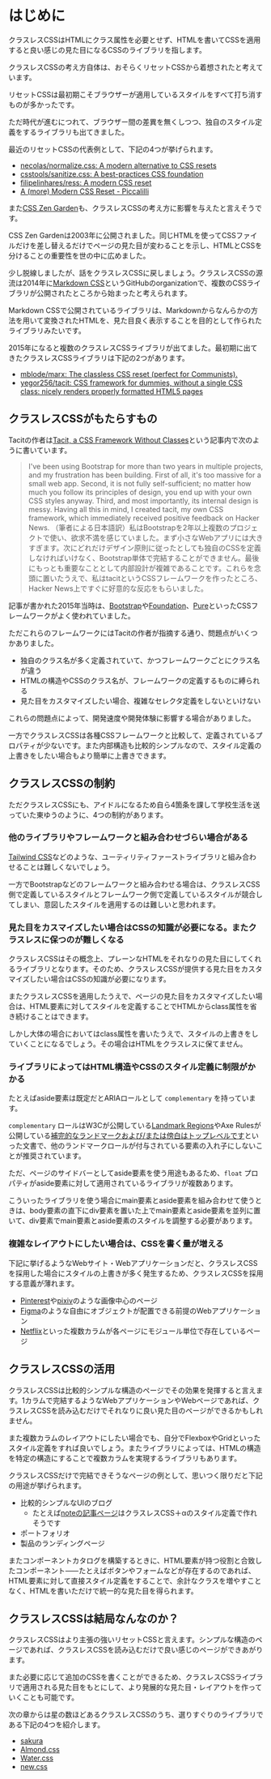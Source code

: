 # はじめに

クラスレスCSSはHTMLにクラス属性を必要とせず、HTMLを書いてCSSを適用すると良い感じの見た目になるCSSのライブラリを指します。

クラスレスCSSの考え方自体は、おそらくリセットCSSから着想されたと考えています。

リセットCSSは最初期こそブラウザーが適用しているスタイルをすべて打ち消すものが多かったです。

ただ時代が進むにつれて、ブラウザー間の差異を無くしつつ、独自のスタイル定義をするライブラリも出てきました。

最近のリセットCSSの代表例として、下記の4つが挙げられます。

- [necolas/normalize.css: A modern alternative to CSS resets](https://github.com/necolas/normalize.css)
- [csstools/sanitize.css: A best-practices CSS foundation](https://github.com/csstools/sanitize.css)
- [filipelinhares/ress: A modern CSS reset](https://github.com/filipelinhares/ress)
- [A (more) Modern CSS Reset - Piccalilli](https://piccalil.li/blog/a-more-modern-css-reset/)

また[CSS Zen Garden](https://www.csszengarden.com/)も、クラスレスCSSの考え方に影響を与えたと言えそうです。

CSS Zen Gardenは2003年に公開されました。同じHTMLを使ってCSSファイルだけを差し替えるだけでページの見た目が変わることを示し、HTMLとCSSを分けることの重要性を世の中に広めました。

少し脱線しましたが、話をクラスレスCSSに戻しましょう。クラスレスCSSの源流は2014年に[Markdown CSS](https://github.com/markdowncss)というGitHubのorganizationで、複数のCSSライブラリが公開されたところから始まったと考えられます。

Markdown CSSで公開されているライブラリは、Markdownからなんらかの方法を用いて変換されたHTMLを、見た目良く表示することを目的として作られたライブラリみたいです。

2015年になると複数のクラスレスCSSライブラリが出てました。最初期に出てきたクラスレスCSSライブラリは下記の2つがあります。

- [mblode/marx: The classless CSS reset (perfect for Communists).](https://github.com/mblode/marx)
- [yegor256/tacit: CSS framework for dummies, without a single CSS class: nicely renders properly formatted HTML5 pages](https://github.com/yegor256/tacit)

## クラスレスCSSがもたらすもの

Tacitの作者は[Tacit, a CSS Framework Without Classes](https://www.yegor256.com/2015/04/13/tacit-css-framework-for-dummies.html)という記事内で次のように書いています。

> I've been using Bootstrap for more than two years in multiple projects, and my frustration has been building. First of all, it's too massive for a small web app. Second, it is not fully self-sufficient; no matter how much you follow its principles of design, you end up with your own CSS styles anyway. Third, and most importantly, its internal design is messy. Having all this in mind, I created tacit, my own CSS framework, which immediately received positive feedback on Hacker News.
> （筆者による日本語訳）私はBootstrapを2年以上複数のプロジェクトで使い、欲求不満を感じていました。まず小さなWebアプリには大きすぎます。次にどれだけデザイン原則に従ったとしても独自のCSSを定義しなければいけなく、Bootstrap単体で完結することができません。最後にもっとも重要なこととして内部設計が複雑であることです。これらを念頭に置いたうえで、私はtacitというCSSフレームワークを作ったところ、Hacker News上ですぐに好意的な反応をもらいました。

記事が書かれた2015年当時は、[Bootstrap](https://getbootstrap.com/)や[Foundation](https://get.foundation/)、[Pure](https://purecss.io/)といったCSSフレームワークがよく使われていました。

ただこれらのフレームワークにはTacitの作者が指摘する通り、問題点がいくつかありました。

- 独自のクラス名が多く定義されていて、かつフレームワークごとにクラス名が違う
- HTMLの構造やCSSのクラス名が、フレームワークの定義するものに縛られる
- 見た目をカスタマイズしたい場合、複雑なセレクタ定義をしないといけない

これらの問題点によって、開発速度や開発体験に影響する場合がありました。

一方でクラスレスCSSは各種CSSフレームワークと比較して、定義されているプロパティが少ないです。また内部構造も比較的シンプルなので、スタイル定義の上書きをしたい場合もより簡単に上書きできます。

## クラスレスCSSの制約

ただクラスレスCSSにも、アイドルになるため自ら4箇条を課して学校生活を送っていた東ゆうのように、4つの制約があります。

### 他のライブラリやフレームワークと組み合わせづらい場合がある

[Tailwind CSS](https://tailwindcss.com/)などのような、ユーティリティファーストライブラリと組み合わせることは難しくないでしょう。

一方でBootstrapなどのフレームワークと組み合わせる場合は、クラスレスCSS側で定義しているスタイルとフレームワーク側で定義しているスタイルが競合してしまい、意図したスタイルを適用するのは難しいと思われます。

### 見た目をカスマイズしたい場合はCSSの知識が必要になる。またクラスレスに保つのが難しくなる

クラスレスCSSはその概念上、プレーンなHTMLをそれなりの見た目にしてくれるライブラリとなります。そのため、クラスレスCSSが提供する見た目をカスタマイズしたい場合はCSSの知識が必要になります。

またクラスレスCSSを適用したうえで、ページの見た目をカスタマイズしたい場合は、HTML要素に対してスタイルを定義することでHTMLからclass属性を省き続けることはできます。

しかし大体の場合においてはclass属性を書いたうえで、スタイルの上書きをしていくことになるでしょう。その場合はHTMLをクラスレスに保てません。

### ライブラリによってはHTML構造やCSSのスタイル定義に制限がかかる

たとえばaside要素は既定だとARIAロールとして `complementary` を持っています。

`complementary` ロールはW3Cが公開している[Landmark Regions](https://www.w3.org/WAI/ARIA/apg/practices/landmark-regions/)やAxe Rulesが公開している[補完的なランドマークおよび/または傍白はトップレベルです](https://dequeuniversity.com/rules/axe/4.1/landmark-complementary-is-top-level?lang=ja)といった文書で、他のランドマークロールが付与されている要素の入れ子にしないことが推奨されています。

ただ、ページのサイドバーとしてaside要素を使う用途もあるため、`float` プロパティがaside要素に対して適用されているライブラリが複数あります。

こういったライブラリを使う場合にmain要素とaside要素を組み合わせて使うときは、body要素の直下にdiv要素を置いた上でmain要素とaside要素を並列に置いて、div要素でmain要素とaside要素のスタイルを調整する必要があります。

### 複雑なレイアウトにしたい場合は、CSSを書く量が増える

下記に挙げるようなWebサイト・Webアプリケーションだと、クラスレスCSSを採用した場合にスタイルの上書きが多く発生するため、クラスレスCSSを採用する意義が薄れます。

- [Pinterest](https://jp.pinterest.com/)や[pixiv](https://www.pixiv.net/)のような画像中心のページ
- [Figma](https://www.figma.com/)のような自由にオブジェクトが配置できる前提のWebアプリケーション
- [Netflix](https://www.netflix.com/jp)といった複数カラムが各ページにモジュール単位で存在しているページ

## クラスレスCSSの活用

クラスレスCSSは比較的シンプルな構造のページでその効果を発揮すると言えます。1カラムで完結するようなWebアプリケーションやWebページであれば、クラスレスCSSを読み込むだけでそれなりに良い見た目のページができるかもしれません。

また複数カラムのレイアウトにしたい場合でも、自分でFlexboxやGridといったスタイル定義をすれば良いでしょう。またライブラリによっては、HTMLの構造を特定の構造にすることで複数カラムを実現するライブラリもあります。

クラスレスCSSだけで完結できそうなページの例として、思いつく限りだと下記の用途が挙げられます。

- 比較的シンプルなUIのブログ
  - たとえば[noteの記事ページ](https://note.com/kubosho_/n/n0409d664249c)はクラスレスCSS＋αのスタイル定義で作れそうです
- ポートフォリオ
- 製品のランディングページ

またコンポーネントカタログを構築するときに、HTML要素が持つ役割と合致したコンポーネント⸺たとえばボタンやフォームなどが存在するのであれば、HTML要素に対して直接スタイル定義をすることで、余計なクラスを増やすことなく、HTMLを書いただけで統一的な見た目を得られます。

## クラスレスCSSは結局なんなのか？

クラスレスCSSはより主張の強いリセットCSSと言えます。シンプルな構造のページであれば、クラスレスCSSを読み込むだけで良い感じのページができあがります。

また必要に応じて追加のCSSを書くことができるため、クラスレスCSSライブラリで適用される見た目をもとにして、より発展的な見た目・レイアウトを作っていくことも可能です。

次の章からは星の数ほどあるクラスレスCSSのうち、選りすぐりのライブラリである下記の4つを紹介します。

- [sakura](https://github.com/oxalorg/sakura)
- [Almond.css](https://github.com/alvaromontoro/almond.css)
- [Water.css](https://github.com/kognise/water.css)
- [new.css](https://github.com/xz/new.css)
